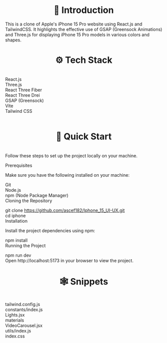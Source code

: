 <h1 align="center"> 🤖 Introduction</h1>
This is a clone of Apple's iPhone 15 Pro website using React.js and TailwindCSS. It highlights the effective use of GSAP (Greensock Animations) and Three.js for displaying iPhone 15 Pro models in various colors and shapes.
</br>
<h1 align="center"> ⚙️ Tech Stack</h1></br>
React.js</br>
Three.js</br>
React Three Fiber</br>
React Three Drei</br>
GSAP (Greensock)</br>
Vite</br>
Tailwind CSS</br>
</br>
<h1 align="center"> 🤸 Quick Start</h1></br>
Follow these steps to set up the project locally on your machine.</br>

Prerequisites</br>

Make sure you have the following installed on your machine:</br>

Git</br>
Node.js</br>
npm (Node Package Manager)</br>
Cloning the Repository</br>

git clone https://github.com/ascef182/Iphone_15_UI-UX.git
</br>
cd iphone</br>
Installation</br>

Install the project dependencies using npm:</br>

npm install</br>
Running the Project</br>

npm run dev</br>
Open http://localhost:5173 in your browser to view the project.</br>

<h1 align="center"> 🕸️ Snippets</br></h1></br>
tailwind.config.js</br>
constants/index.js</br>
Lights.jsx</br>
materials</br>
VideoCarousel.jsx</br>
utils/index.js</br>
index.css</br>
